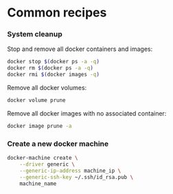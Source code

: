 # Common recipes

### System cleanup

Stop and remove all docker containers and images:

```bash 
docker stop $(docker ps -a -q)
docker rm $(docker ps -a -q)
docker rmi $(docker images -q)
```

Remove all docker volumes:

```bash
docker volume prune
```

Remove all docker images with no associated container:

```bash
docker image prune -a
```

### Create a new docker machine

```bash
docker-machine create \
    --driver generic \
    --generic-ip-address machine_ip \
    --generic-ssh-key ~/.ssh/id_rsa.pub \
    machine_name
```